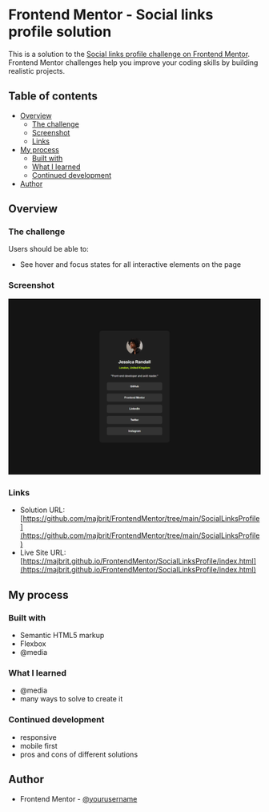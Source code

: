 # Frontend Mentor - Social links profile solution

This is a solution to the [Social links profile challenge on Frontend Mentor](https://www.frontendmentor.io/challenges/social-links-profile-UG32l9m6dQ). Frontend Mentor challenges help you improve your coding skills by building realistic projects. 

## Table of contents

- [Overview](#overview)
  - [The challenge](#the-challenge)
  - [Screenshot](#screenshot)
  - [Links](#links)
- [My process](#my-process)
  - [Built with](#built-with)
  - [What I learned](#what-i-learned)
  - [Continued development](#continued-development)
- [Author](#author)

## Overview

### The challenge

Users should be able to:

- See hover and focus states for all interactive elements on the page

### Screenshot

![](./screenshot.png)


### Links

- Solution URL: [https://github.com/majbrit/FrontendMentor/tree/main/SocialLinksProfile](https://github.com/majbrit/FrontendMentor/tree/main/SocialLinksProfile)
- Live Site URL: [https://majbrit.github.io/FrontendMentor/SocialLinksProfile/index.html](https://majbrit.github.io/FrontendMentor/SocialLinksProfile/index.html)

## My process

### Built with

- Semantic HTML5 markup
- Flexbox
- @media


### What I learned

- @media
- many ways to solve to create it


### Continued development

- responsive
- mobile first
- pros and cons of different solutions


## Author
- Frontend Mentor - [@yourusername](https://www.frontendmentor.io/profile/majbrit)

